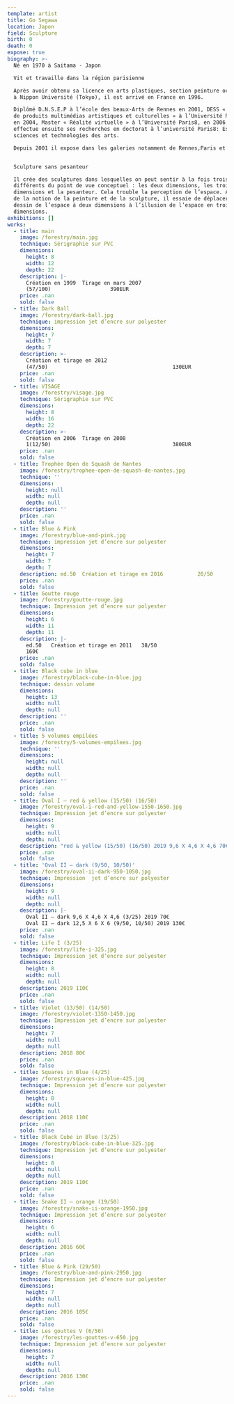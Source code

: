 ```yaml
---
template: artist
title: Go Segawa
location: Japon
field: Sculpture
birth: 0
death: 0
expose: true
biography: >-
  Né en 1970 à Saitama - Japon

  Vit et travaille dans la région parisienne

  Après avoir obtenu sa licence en arts plastiques, section peinture occidentale
  à Nippon Université (Tokyo), il est arrivé en France en 1996.

  Diplômé D.N.S.E.P à l’école des beaux-Arts de Rennes en 2001, DESS « créateurs
  de produits multimédias artistiques et culturelles » à l’Université Rennes 2
  en 2004, Master « Réalité virtuelle » à l’Université Paris8, en 2006. Il
  effectue ensuite ses recherches en doctorat à l’université Paris8: Esthétique
  sciences et technologies des arts.

  Depuis 2001 il expose dans les galeries notamment de Rennes,Paris et Tokyo.


  Sculpture sans pesanteur

  Il crée des sculptures dans lesquelles on peut sentir à la fois trois éléments
  différents du point de vue conceptuel : les deux dimensions, les trois
  dimensions et la pesanteur. Cela trouble la perception de l’espace. A partir
  de la notion de la peinture et de la sculpture, il essaie de déplacer le
  dessin de l’espace à deux dimensions à l’illusion de l’espace en trois
  dimensions.
exhibitions: []
works:
  - title: main
    image: /forestry/main.jpg
    technique: Sérigraphie sur PVC
    dimensions:
      height: 8
      width: 12
      depth: 22
    description: |-
      Création en 1999  Tirage en mars 2007             
      (57/100)                   390EUR
    price: .nan
    sold: false
  - title: Dark Ball
    image: /forestry/dark-ball.jpg
    technique: impression jet d’encre sur polyester
    dimensions:
      height: 7
      width: 7
      depth: 7
    description: >-
      Création et tirage en 2012                       
      (47/50)                                        130EUR
    price: .nan
    sold: false
  - title: VISAGE
    image: /forestry/visage.jpg
    technique: Sérigraphie sur PVC
    dimensions:
      height: 8
      width: 16
      depth: 22
    description: >-
      Création en 2006  Tirage en 2008                     
      1(12/50)                                       380EUR
    price: .nan
    sold: false
  - title: Trophée Open de Squash de Nantes
    image: /forestry/trophee-open-de-squash-de-nantes.jpg
    technique: ''
    dimensions:
      height: null
      width: null
      depth: null
    description: ''
    price: .nan
    sold: false
  - title: Blue & Pink
    image: /forestry/blue-and-pink.jpg
    technique: impression jet d’encre sur polyester
    dimensions:
      height: 7
      width: 7
      depth: 7
    description: ed.50  Création et tirage en 2016           20/50
    price: .nan
    sold: false
  - title: Goutte rouge
    image: /forestry/goutte-rouge.jpg
    technique: Impression jet d’encre sur polyester
    dimensions:
      height: 6
      width: 11
      depth: 11
    description: |-
      ed.50   Création et tirage en 2011   38/50
      160€
    price: .nan
    sold: false
  - title: Black cube in blue
    image: /forestry/black-cube-in-blue.jpg
    technique: dessin volume
    dimensions:
      height: 13
      width: null
      depth: null
    description: ''
    price: .nan
    sold: false
  - title: 5 volumes empilées
    image: /forestry/5-volumes-empilees.jpg
    technique: ''
    dimensions:
      height: null
      width: null
      depth: null
    description: ''
    price: .nan
    sold: false
  - title: Oval I – red & yellow (15/50) (16/50)
    image: /forestry/oval-i-red-and-yellow-1550-1650.jpg
    technique: Impression jet d’encre sur polyester
    dimensions:
      height: 9
      width: null
      depth: null
    description: "red & yellow (15/50) (16/50) 2019 9,6 X 4,6 X 4,6 70€\nred & yellow (3/25)\t2019 12,5 X 6 X 6 130€"
    price: .nan
    sold: false
  - title: 'Oval II – dark (9/50, 10/50)'
    image: /forestry/oval-ii-dark-950-1050.jpg
    technique: Impression  jet d’encre sur polyester
    dimensions:
      height: 9
      width: null
      depth: null
    description: |-
      Oval II – dark 9,6 X 4,6 X 4,6 (3/25) 2019 70€
      Oval II – dark 12,5 X 6 X 6 (9/50, 10/50) 2019 130€
    price: .nan
    sold: false
  - title: Life I (3/25)
    image: /forestry/life-i-325.jpg
    technique: Impression jet d’encre sur polyester
    dimensions:
      height: 8
      width: null
      depth: null
    description: 2019 110€
    price: .nan
    sold: false
  - title: Violet (13/50) (14/50)
    image: /forestry/violet-1350-1450.jpg
    technique: Impression jet d’encre sur polyester
    dimensions:
      height: 7
      width: null
      depth: null
    description: 2018 80€
    price: .nan
    sold: false
  - title: Squares in Blue (4/25)
    image: /forestry/squares-in-blue-425.jpg
    technique: Impression jet d’encre sur polyester
    dimensions:
      height: 8
      width: null
      depth: null
    description: 2018 110€
    price: .nan
    sold: false
  - title: Black Cube in Blue (3/25)
    image: /forestry/black-cube-in-blue-325.jpg
    technique: Impression jet d’encre sur polyester
    dimensions:
      height: 8
      width: null
      depth: null
    description: 2019 110€
    price: .nan
    sold: false
  - title: Snake II – orange (19/50)
    image: /forestry/snake-ii-orange-1950.jpg
    technique: Impression jet d’encre sur polyester
    dimensions:
      height: 6
      width: null
      depth: null
    description: 2016 60€
    price: .nan
    sold: false
  - title: Blue & Pink (29/50)
    image: /forestry/blue-and-pink-2950.jpg
    technique: Impression jet d’encre sur polyester
    dimensions:
      height: 7
      width: null
      depth: null
    description: 2016 105€
    price: .nan
    sold: false
  - title: Les gouttes V (6/50)
    image: /forestry/les-gouttes-v-650.jpg
    technique: Impression jet d’encre sur polyester
    dimensions:
      height: 7
      width: null
      depth: null
    description: 2016 130€
    price: .nan
    sold: false
---
```


